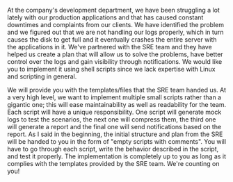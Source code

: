 
At the company's development department, we have been struggling a lot lately with our production applications and that has caused constant downtimes and complaints from our clients. We have identified the problem and we figured out that we are not handling our logs properly, which in turn causes the disk to get full and it eventually crashes the entire server with the applications in it. We've partnered with the SRE team and they have helped us create a plan that will allow us to solve the problems, have better control over the logs and gain visibility through notifications. We would like you to implement it using shell scripts since we lack expertise with Linux and scripting in general.

We will provide you with the templates/files that the SRE team handed us. At a very high level, we want to implement multiple small scripts rather than a gigantic one; this will ease maintainability as well as readability for the team. Each script will have a unique responsibility. One script will generate mock logs to test the scenarios, the next one will compress them, the third one will generate a report and the final one will send notifications based on the report. As I said in the beginning, the initial structure and plan from the SRE will be handed to you in the form of "empty scripts with comments". You will have to go through each script, write the behavior described in the script, and test it properly. The implementation is completely up to you as long as it complies with the templates provided by the SRE team. We're counting on you!
